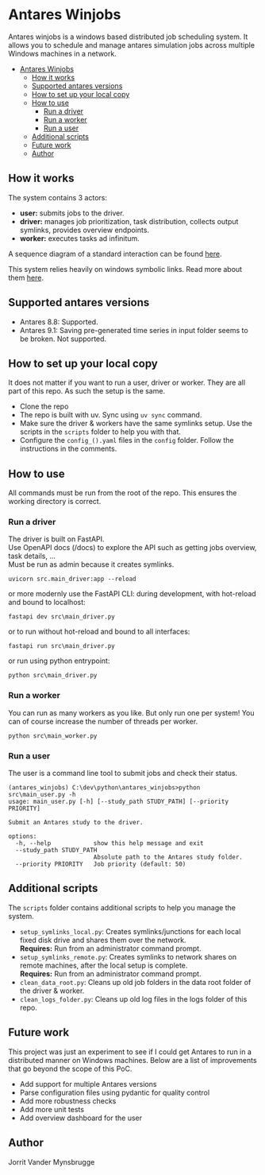 # Antares Winjobs
Antares winjobs is a windows based distributed job scheduling system. 
It allows you to schedule and manage antares simulation jobs across multiple Windows machines in a network.

<!-- TOC -->
* [Antares Winjobs](#antares-winjobs)
  * [How it works](#how-it-works)
  * [Supported antares versions](#supported-antares-versions)
  * [How to set up your local copy](#how-to-set-up-your-local-copy)
  * [How to use](#how-to-use)
    * [Run a driver](#run-a-driver)
    * [Run a worker](#run-a-worker)
    * [Run a user](#run-a-user)
  * [Additional scripts](#additional-scripts)
  * [Future work](#future-work)
  * [Author](#author)
<!-- TOC -->

## How it works
The system contains 3 actors:
- **user:** submits jobs to the driver.
- **driver:** manages job prioritization, task distribution, collects output symlinks, provides overview endpoints.
- **worker:** executes tasks ad infinitum.

A sequence diagram of a standard interaction can be found [here](docs/sequence_diagram.md).

This system relies heavily on windows symbolic links. Read more about them [here](docs/junctions.md).


## Supported antares versions
- Antares 8.8: Supported.
- Antares 9.1: Saving pre-generated time series in input folder seems to be broken. Not supported.

## How to set up your local copy
It does not matter if you want to run a user, driver or worker. They are all part of this repo. As such the setup is the same.

- Clone the repo
- The repo is built with uv. Sync using `uv sync` command.
- Make sure the driver & workers have the same symlinks setup. Use the scripts in the `scripts` folder to help you with that.
- Configure the `config_().yaml` files in the `config` folder. Follow the instructions in the comments.

## How to use
All commands must be run from the root of the repo. This ensures the working directory is correct. 
### Run a driver
The driver is built on FastAPI.   
Use OpenAPI docs (/docs) to explore the API such as getting jobs overview, task details, ...  
Must be run as admin because it creates symlinks.  

```commandline
uvicorn src.main_driver:app --reload
```
or more modernly use the FastAPI CLI:
during development, with hot-reload and bound to localhost:
```commandline
fastapi dev src\main_driver.py
```
or to run without hot-reload and bound to all interfaces:
```commandline
fastapi run src\main_driver.py
```
or run using python entrypoint:
```commandline
python src\main_driver.py
```

### Run a worker
You can run as many workers as you like. But only run one per system! You can of course increase the number of threads per worker.
```commandline
python src\main_worker.py
```

### Run a user
The user is a command line tool to submit jobs and check their status.
```commandline
(antares_winjobs) C:\dev\python\antares_winjobs>python src\main_user.py -h
usage: main_user.py [-h] [--study_path STUDY_PATH] [--priority PRIORITY]

Submit an Antares study to the driver.

options:
  -h, --help            show this help message and exit
  --study_path STUDY_PATH
                        Absolute path to the Antares study folder.
  --priority PRIORITY   Job priority (default: 50)
 ```

## Additional scripts
The `scripts` folder contains additional scripts to help you manage the system.
- `setup_symlinks_local.py`: Creates symlinks/junctions for each local fixed disk drive and shares them over the network.  
  **Requires:** Run from an administrator command prompt.
- `setup_symlinks_remote.py`: Creates symlinks to network shares on remote machines, after the local setup is complete.  
  **Requires:** Run from an administrator command prompt.
- `clean_data_root.py`: Cleans up old job folders in the data root folder of the driver & worker. 
- `clean_logs_folder.py`: Cleans up old log files in the logs folder of this repo.


## Future work
This project was just an experiment to see if I could get Antares to run in a distributed manner on Windows machines.
Below are a list of improvements that go beyond the scope of this PoC.
- Add support for multiple Antares versions
- Parse configuration files using pydantic for quality control
- Add more robustness checks
- Add more unit tests
- Add overview dashboard for the user

## Author
Jorrit Vander Mynsbrugge